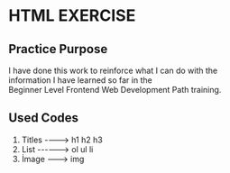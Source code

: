 <h1>HTML EXERCISE</h1>

<h2>Practice Purpose</h2>

<p>I have done this work to reinforce what I can do with the <br>information I have learned so far in the <br> Beginner Level Frontend Web Development Path training.</p>

<h2>Used Codes</h2>

<ol>
    <li>Titles ----> h1 h2 h3
    <li>List ------> ol ul li
    <li>İmage ---> img

